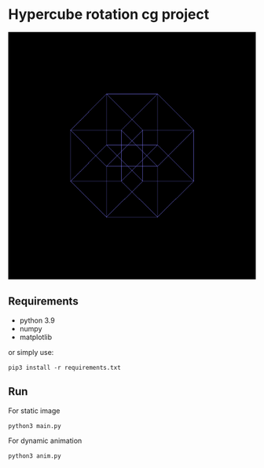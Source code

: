 # Hypercube rotation cg project

<img src="./out2.png" style="width:100px, height:100px"></img>

## Requirements

* python 3.9
* numpy
* matplotlib

or simply use:

    pip3 install -r requirements.txt

## Run

For static image

    python3 main.py

For dynamic animation

    python3 anim.py

